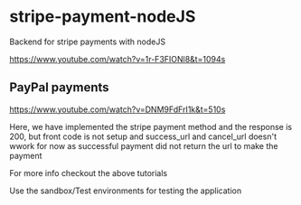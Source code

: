 # stripe-payment-nodeJS
Backend for stripe payments with nodeJS

https://www.youtube.com/watch?v=1r-F3FIONl8&t=1094s

## PayPal payments

https://www.youtube.com/watch?v=DNM9FdFrI1k&t=510s


Here, we have implemented the stripe payment method and the response is 200, but front code is not setup
and success_url and cancel_url doesn't wwork for now as successful payment did not return the url to make the payment

For more info checkout the above tutorials

Use the sandbox/Test environments for testing the application